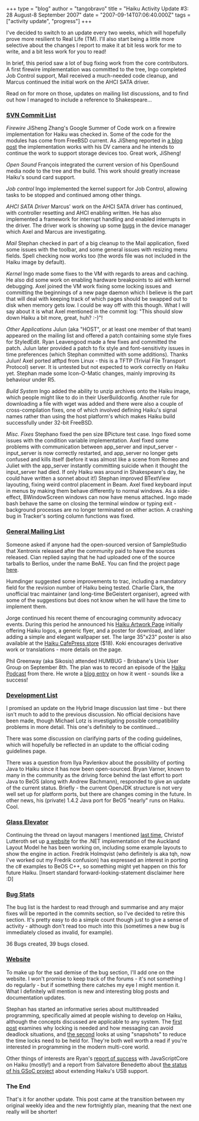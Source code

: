 +++
type = "blog"
author = "tangobravo"
title = "Haiku Activity Update #3: 28 August-8 September 2007"
date = "2007-09-14T07:06:40.000Z"
tags = ["activity update", "progress"]
+++

I've decided to switch to an update every two weeks, which will hopefully prove more resilient to Real Life (TM).  I'll also start being a little more selective about the changes I report to make it at bit less work for me to write, and a bit less work for you to read!

In brief, this period saw a lot of bug fixing work from the core contributors. A first firewire implementation was committed to the tree, Ingo completed Job Control support, Mail received a much-needed code cleanup, and Marcus continued the initial work on the AHCI SATA driver.

Read on for more on those, updates on mailing list discussions, and to find out how I managed to include a reference to Shakespeare...

<!--break-->

<h3><a href="https://lists.berlios.de/pipermail/haiku-commits/">SVN Commit List</a></h3>

<em>Firewire</em>
JiSheng Zhang's Google Summer of Code work on a firewire implementation for Haiku was checked in. Some of the code for the modules has come from FreeBSD current. As JiSheng reported in <a href="/blog/absabs/2007-08-30/my_feelings_about_gsoc_and_firewire_status">a blog post</a> the implementation works with his DV camera and he intends to continue the work to support storage devices too. Great work, JiSheng!

<em>Open Sound</em>
François integrated the current version of his OpenSound media node to the tree and the build. This work should greatly increase Haiku's sound card support.

<em>Job control</em>
Ingo implemented the kernel support for Job Control, allowing tasks to be stopped and continued among other things.

<em>AHCI SATA Driver</em>
Marcus' work on the AHCI SATA driver has continued, with controller resetting and AHCI enabling written. He has also implemented a framework for interrupt handling and enabled interrupts in the driver. The driver work is showing up some <a href="http://dev.haiku-os.org/ticket/1434">bugs</a> in the device manager which Axel and Marcus are investigating.

<em>Mail</em>
Stephan checked in part of a big cleanup to the Mail application, fixed some issues with the toolbar, and some general issues with resizing menu fields. Spell checking now works too (the words file was not included in the Haiku image by default).

<em>Kernel</em>
Ingo made some fixes to the VM with regards to areas and caching. He also did some work on enabling hardware breakpoints to aid with kernel debugging.
Axel joined the VM work fixing some locking issues and committing the beginnings of a new page daemon which I believe is the part that will deal with keeping track of which pages should be swapped out to disk when memory gets low. I could be way off with this though. What I will say about it is what Axel mentioned in the commit log: "This should slow down Haiku a bit more, great, huh? :-)"!

<em>Other Applications</em>
Julun (aka "HOST", or at least one member of that team) appeared on the mailing list and offered a patch containing some style fixes for StyledEdit. Ryan Leavengood made a few fixes and committed the patch. Julun later provided a patch to fix style and font-sensitivity issues in time preferences (which Stephan committed with some additions). Thanks Julun!
Axel ported atftpd from Linux - this is a TFTP (Trivial File Transport Protocol) server. It is untested but not expected to work correctly on Haiku yet.
Stephan made some Icon-O-Matic changes, mainly improving its behaviour under R5.

<em>Build System</em>
Ingo added the ability to unzip archives onto the Haiku image, which people might like to do in their UserBuildconfig. Another rule for downloading a file with wget was added and there were also a couple of cross-compilation fixes, one of which involved defining Haiku's signal names rather than using the host platform's which makes Haiku build successfully under 32-bit FreeBSD.

<em>Misc. Fixes</em>
Stephano fixed the pen size BPicture test case.
Ingo fixed some issues with the condition variable implementation.
Axel fixed some problems with communication between app_server and input_server - input_server is now correctly restarted, and app_server no longer gets confused and kills itself (before it was almost like a scene from Romeo and Juliet with the app_server instantly committing suicide when it thought the input_server had died. If only Haiku was around in Shakespeare's day, he could have written a sonnet about it!)
Stephan improved BTextView layouting, fixing weird control placement in Beam.
Axel fixed keyboard input in menus by making them behave differently to normal windows. As a side-effect, BWindowScreen windows can now have menus attached.
Ingo made bash behave the same on closing the terminal window or typing exit - background processes are no longer terminated on either action.
A crashing bug in Tracker's sorting column functions was fixed.


<h3><a href="http://www.freelists.org/archives/openbeos/">General Mailing List</a></h3>

Someone asked if anyone had the open-sourced version of SampleStudio that Xentronix released after the community paid to have the sources released. Cian replied saying that he had uploaded one of the source tarballs to Berlios, under the name BeAE. You can find the project page <a href="http://developer.berlios.de/projects/beae/">here</a>.

Humdinger suggested some improvements to trac, including a mandatory field for the revision number of Haiku being tested. Charlie Clark, the unofficial trac maintainer (and long-time BeGeistert organiser), agreed with some of the suggestions but does not know when he will have the time to implement them.

Jorge continued his recent theme of encouraging community advocacy events. During this period he announced his <a href="http://myhaiku.org/haiku-related-artwork">Haiku Artwork Page</a> initially offering Haiku logos, a generic flyer, and a poster for download, and later adding a simple and elegant wallpaper set. The large 35"x23" poster is also available at the <a href="http://www.cafepress.com/haiku_os/">Haiku CafePress store</a> ($18). Koki encourages derivative work or translations - more details on the page.

Phil Greenway (aka Sikosis) attended HUMBUG - Brisbane's Unix User Group on September 8th. The plan was to record an episode of the <a href="http://www.pageflakes.com/HaikuPodcast">Haiku Podcast</a> from there. He wrote a <a href="/blog/sikosis/2007-09-12/haiku_at_humbug">blog entry</a> on how it went - sounds like a success!


<h3><a href="http://www.freelists.org/archives/haiku-development/">Development List</a></h3>

I promised an update on the Hybrid Image discussion last time - but there isn't much to add to the previous discussion. No official decisions have been made, though Michael Lotz is investigating possible compatibility problems in more detail. This one's definitely to be continued...

There was some discussion on clarifying parts of the coding guidelines, which will hopefully be reflected in an update to the official coding guidelines page.

There was a question from Ilya Pavlenkov about the possibility of porting Java to Haiku since it has now been open-sourced. Bryan Varner, known to many in the community as the driving force behind the last effort to port Java to BeOS (along with Andrew Bachmann), responded to give an update of the current status. Briefly - the current OpenJDK structure is not very well set up for platform ports, but there are changes coming in the future. In other news, his (private) 1.4.2 Java port for BeOS "nearly" runs on Haiku. Cool.


<h3><a href="http://www.bug-br.org.br/pipermail/glasselevator-talk/">Glass Elevator</a></h3>

Continuing the thread on layout managers I mentioned <a href="/blog/tangobravo/2007-08-30/haiku_activity_update_2">last time</a>, Christof Lutteroth set up <a href="http://www.cs.auckland.ac.nz/~lutteroth/projects/alm/">a website</a> for the .NET implementation of the Auckland Layout Model he has been working on, including some example layouts to show the engine in action. Fredrik Holmqvist (who definitely is aka tqh, now I've worked out my Fredrik confusion) has expressed an interest in porting the c# examples to BeOS C++, so something might yet happen on this for future Haiku. [Insert standard forward-looking-statement disclaimer here :D]

<h3><a href="http://dev.haiku-os.org">Bug Stats</a></h3>

The bug list is the hardest to read through and summarise and any major fixes will be reported in the commits section, so I've decided to retire this section. It's pretty easy to do a simple count though just to give a sense of activity - although don't read too much into this (sometimes a new bug is immediately closed as invalid, for example).

36 Bugs created, 39 bugs closed.

<h3><a href="http://www.haiku-os.org">Website</a></h3>

To make up for the sad demise of the bug section, I'll add one on the website. I won't promise to keep track of the forums - it's not something I do regularly - but if something there catches my eye I might mention it. What I definitely will mention is new and interesting blog posts and documentation updates.

Stephan has started an informative series about multithreaded programming, specifically aimed at people wishing to develop on Haiku, although the concepts discussed are applicable to any system. The <a href="/documents/dev/understanding_the_design_and_requirements_of_multithreaded_applications">first post</a> examines why locking is needed and how messaging can avoid deadlock situations, and <a href="/documents/dev/using_snapshots_for_short_locking_times">the second</a> looks at using "snapshots" to reduce the time locks need to be held for. They're both well worth a read if you're interested in programming in the modern multi-core world.

Other things of interests are Ryan's <a href="/blog/leavengood/2007-09-04/javascriptcore_runs_on_haiku_mostly">report of success</a> with JavaScriptCore on Haiku (mostly!) and a report from Salvatore Benedetto about <a href="/blog/emitrax/2007-09-05/impression_about_my_gsoc_with_haiku_and_usb_isochronous_support_status">the status of his GSoC project</a> about extending Haiku's USB support.

<h3>The End</h3>
That's it for another update. This post came at the transition between my original weekly idea and the new fortnightly plan, meaning that the next one really will be shorter!